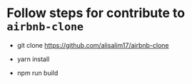 # Follow steps for contribute to `airbnb-clone` 

- git clone https://github.com/alisalim17/airbnb-clone

- yarn install

- npm run build